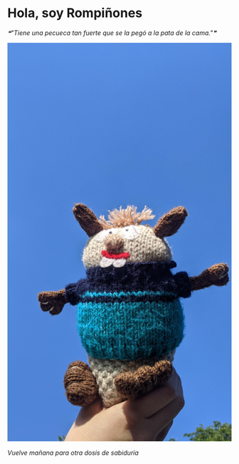 # Hola, soy Rompiñones

<!--STARTS_HERE_QUOTE_README-->
<i>❝"Tiene una pecueca tan fuerte que se la pegó a la pata de la cama."❞</i>
<!--ENDS_HERE_QUOTE_README-->

<!--START_SECTION:update_image-->
![alt text](https://raw.githubusercontent.com/focaalvarez/rompinones/main/.github/images/IMG_20220430_182214.jpg?raw=true)
<!--END_SECTION:update_image-->

*Vuelve mañana para otra dosis de sabiduría*
